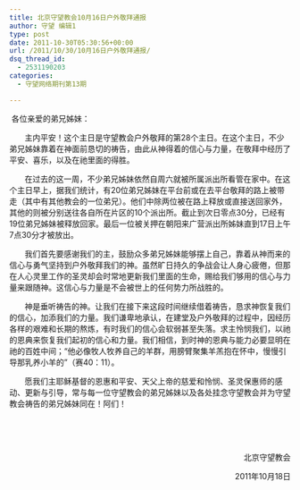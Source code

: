 ```yaml
---
title: 北京守望教会10月16日户外敬拜通报
author: 守望 编辑1
type: post
date: 2011-10-30T05:30:56+00:00
url: /2011/10/30/10月16日户外敬拜通报/
dsq_thread_id:
  - 2531190203
categories:
  - 守望网络期刊第13期

---
```

 各位亲爱的弟兄姊妹：

       主内平安！这个主日是守望教会户外敬拜的第28个主日。在这个主日，不少弟兄姊妹靠着在神面前恳切的祷告，由此从神得着的信心与力量，在敬拜中经历了平安、喜乐，以及在祂里面的得胜。<!--more-->

       在过去的这一周，不少弟兄姊妹依然自周六就被所属派出所看管在家中。在这个主日早上，据我们统计，有20位弟兄姊妹在平台前或在去平台敬拜的路上被带走（其中有其他教会的一位弟兄）。他们中除两位被在路上释放或直接送回家外，其他的则被分别送往各自所在片区的10个派出所。截止到次日零点30分，已经有19位弟兄姊妹被释放回家。最后一位被关押在朝阳来广营派出所姊妹直到17日上午7点30分才被放出。

       我们首先要感谢我们的主，鼓励众多弟兄姊妹能够摆上自己，靠着从神而来的信心与勇气坚持到户外敬拜我们的神。虽然旷日持久的争战会让人身心疲倦，但那在人心灵里工作的圣灵却会时常地更新我们里面的生命，赐给我们够用的信心与力量来跟随神。这信心与力量是不会被世上的任何势力所战胜的。

       神是垂听祷告的神。让我们在接下来这段时间继续借着祷告，恳求神恢复我们的信心，加添我们的力量。我们谦卑地承认，在建堂及户外敬拜的过程中，因经历各样的艰难和长期的熬炼，有时我们的信心会软弱甚至失落。求主怜悯我们，以祂的恩典来恢复我们起初的信心和力量。我们相信，到时神的恩典与能力必要显明在祂的百姓中间；“他必像牧人牧养自己的羊群，用膀臂聚集羊羔抱在怀中，慢慢引导那乳养小羊的”（赛40：11）。

       愿我们主耶稣基督的恩惠和平安、天父上帝的慈爱和怜悯、圣灵保惠师的感动、更新与引导，常与每一位守望教会的弟兄姊妹以及各处挂念守望教会并为守望教会祷告的弟兄姊妹同在！阿们！

&nbsp;

&nbsp;

<p style="text-align: right;" align="center">
                        北京守望教会
</p>

<p style="text-align: right;" align="center">
                             2011年10月18日
</p>